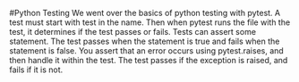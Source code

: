 #Python Testing
We went over the basics of python testing with pytest. A test must start with test in the name. Then when pytest runs the file with the test, it determines if the test passes or fails. Tests can assert some statement. The test passes when the statement is true and fails when the statement is false. You assert that an error occurs using pytest.raises, and then handle it within the test. The test passes if the exception is raised, and fails if it is not. 
